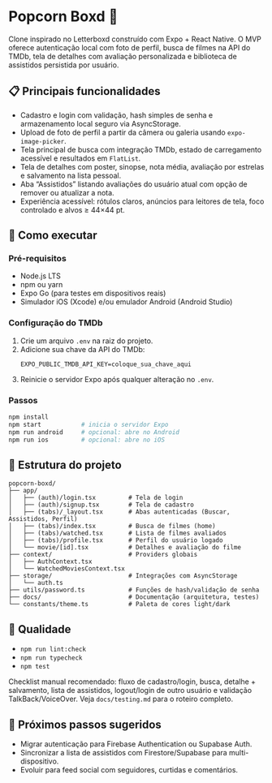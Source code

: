 # Popcorn Boxd 🍿

Clone inspirado no Letterboxd construído com Expo + React Native. O MVP oferece autenticação local com foto de perfil, busca de
filmes na API do TMDb, tela de detalhes com avaliação personalizada e biblioteca de assistidos persistida por usuário.

## 📋 Principais funcionalidades
- Cadastro e login com validação, hash simples de senha e armazenamento local seguro via AsyncStorage.
- Upload de foto de perfil a partir da câmera ou galeria usando `expo-image-picker`.
- Tela principal de busca com integração TMDb, estado de carregamento acessível e resultados em `FlatList`.
- Tela de detalhes com poster, sinopse, nota média, avaliação por estrelas e salvamento na lista pessoal.
- Aba “Assistidos” listando avaliações do usuário atual com opção de remover ou atualizar a nota.
- Experiência acessível: rótulos claros, anúncios para leitores de tela, foco controlado e alvos ≥ 44×44 pt.

## 🚀 Como executar

### Pré-requisitos
- Node.js LTS
- npm ou yarn
- Expo Go (para testes em dispositivos reais)
- Simulador iOS (Xcode) e/ou emulador Android (Android Studio)

### Configuração do TMDb
1. Crie um arquivo `.env` na raiz do projeto.
2. Adicione sua chave da API do TMDb:
   ```env
   EXPO_PUBLIC_TMDB_API_KEY=coloque_sua_chave_aqui
   ```
3. Reinicie o servidor Expo após qualquer alteração no `.env`.

### Passos
```bash
npm install
npm start           # inicia o servidor Expo
npm run android     # opcional: abre no Android
npm run ios         # opcional: abre no iOS
```

## 🧭 Estrutura do projeto
```
popcorn-boxd/
├── app/
│   ├── (auth)/login.tsx         # Tela de login
│   ├── (auth)/signup.tsx        # Tela de cadastro
│   ├── (tabs)/_layout.tsx       # Abas autenticadas (Buscar, Assistidos, Perfil)
│   ├── (tabs)/index.tsx         # Busca de filmes (home)
│   ├── (tabs)/watched.tsx       # Lista de filmes avaliados
│   ├── (tabs)/profile.tsx       # Perfil do usuário logado
│   └── movie/[id].tsx           # Detalhes e avaliação do filme
├── context/                     # Providers globais
│   ├── AuthContext.tsx
│   └── WatchedMoviesContext.tsx
├── storage/                     # Integrações com AsyncStorage
│   └── auth.ts
├── utils/password.ts            # Funções de hash/validação de senha
├── docs/                        # Documentação (arquitetura, testes)
└── constants/theme.ts           # Paleta de cores light/dark
```

## 🧪 Qualidade
- `npm run lint:check`
- `npm run typecheck`
- `npm test`

Checklist manual recomendado: fluxo de cadastro/login, busca, detalhe + salvamento, lista de assistidos, logout/login de outro
usuário e validação TalkBack/VoiceOver. Veja `docs/testing.md` para o roteiro completo.

## 🔮 Próximos passos sugeridos
- Migrar autenticação para Firebase Authentication ou Supabase Auth.
- Sincronizar a lista de assistidos com Firestore/Supabase para multi-dispositivo.
- Evoluir para feed social com seguidores, curtidas e comentários.
